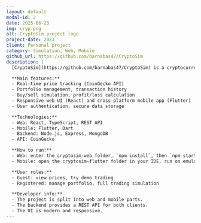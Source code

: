 ```yaml
---
layout: default
modal-id: 2
date: 2025-06-23
img: cryp.png
alt: CryptoSim project logo
project-date: 2023
client: Personal project
category: Simulation, Web, Mobile
github_url: https://github.com/barnabas47/CryptoSim
description: |
  [CryptoSim](https://github.com/barnabas47/CryptoSim) is a cryptocurrency trading simulator for web and mobile. It allows users to simulate trading with real-time data, manage portfolios, and learn about crypto markets without risk.

  **Main features:**
  - Real-time price tracking (CoinGecko API)
  - Portfolio management, transaction history
  - Buy/sell simulation, profit/loss calculation
  - Responsive web UI (React) and cross-platform mobile app (Flutter)
  - User authentication, secure data storage

  **Technologies:**
  - Web: React, TypeScript, REST API
  - Mobile: Flutter, Dart
  - Backend: Node.js, Express, MongoDB
  - API: CoinGecko

  **How to run:**
  - Web: enter the cryptosim-web folder, `npm install`, then `npm start`
  - Mobile: open the cryptosim-flutter folder in your IDE, run on emulator/device

  **User roles:**
  - Guest: view prices, try demo trading
  - Registered: manage portfolio, full trading simulation

  **Developer info:**
  - The project is split into web and mobile parts.
  - The backend provides a REST API for both clients.
  - The UI is modern and responsive.
---
```

